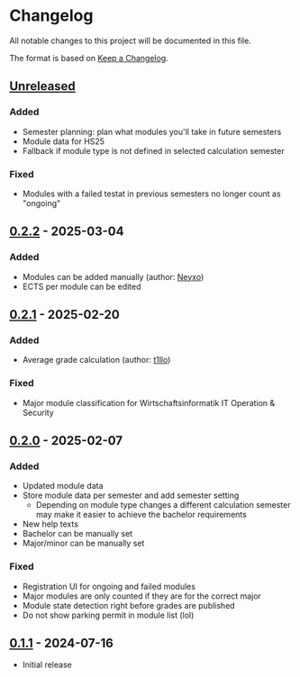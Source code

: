 # Changelog

All notable changes to this project will be documented in this file.

The format is based on [Keep a Changelog](https://keepachangelog.com/en/1.1.0/).

## [Unreleased]

<!--
### Added
### Fixed
### Changed
!-->

### Added

- Semester planning: plan what modules you'll take in future semesters
- Module data for HS25
- Fallback if module type is not defined in selected calculation semester

### Fixed

- Modules with a failed testat in previous semesters no longer count as "ongoing"

## [0.2.2] - 2025-03-04

### Added

- Modules can be added manually (author: [Neyxo](https://github.com/Neyxo))
- ECTS per module can be edited

## [0.2.1] - 2025-02-20

### Added

- Average grade calculation (author: [t1llo](https://github.com/t1llo))

### Fixed

- Major module classification for Wirtschaftsinformatik IT Operation & Security

## [0.2.0] - 2025-02-07

### Added

- Updated module data
- Store module data per semester and add semester setting
  - Depending on module type changes a different calculation semester may make it easier to achieve the bachelor requirements
- New help texts
- Bachelor can be manually set
- Major/minor can be manually set

### Fixed

- Registration UI for ongoing and failed modules
- Major modules are only counted if they are for the correct major
- Module state detection right before grades are published
- Do not show parking permit in module list (lol)

## [0.1.1] - 2024-07-16

- Initial release

[unreleased]: https://github.com/Alainx277/hslu-web-helper/compare/0.2.2...HEAD
[0.2.2]: https://github.com/Alainx277/hslu-web-helper/compare/0.2.1...0.2.2
[0.2.1]: https://github.com/Alainx277/hslu-web-helper/compare/0.2.0...0.2.1
[0.2.0]: https://github.com/Alainx277/hslu-web-helper/compare/0.1.1...0.2.0
[0.1.1]: https://github.com/Alainx277/hslu-web-helper/releases/tag/0.1.1
